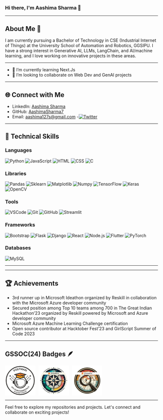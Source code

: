 <!--## Hi there 👋-->

<!--
**AashimaSharma7/AashimaSharma7** is a ✨ _special_ ✨ repository because its `README.md` (this file) appears on your GitHub profile.

Here are some ideas to get you started:

- 🔭 I’m currently working on ...
- 🌱 I’m currently learning ...
- 👯 I’m looking to collaborate on ...
- 🤔 I’m looking for help with ...
- 💬 Ask me about ...
- 📫 How to reach me: ...
- 😄 Pronouns: ...
- ⚡ Fun fact: ...
-->
### Hi there, I'm Aashima Sharma 👋

---

## About Me 🌟

I am currently pursuing a Bachelor of Technology in CSE (Industrial Internet of Things) at the University School of Automation and Robotics, GGSIPU. I have a strong interest in Generative AI, LLMs, LangChain, and AI/machine learning, and I love working on innovative projects in these areas.

---
- 🌱 I’m currently learning Next.Js
- 👯 I’m looking to collaborate on Web Dev and GenAI projects
---
## 🌐 Connect with Me

- LinkedIn: [Aashima Sharma](https://www.linkedin.com/in/aashima-sharma25)
- GitHub: [AashimaSharma7](https://github.com/AashimaSharma7)
- Email: [aashima127s@gmail.com](mailto:aashima127s@gmail.com)
-[![Twitter](https://img.icons8.com/fluent/48/000000/twitter.png)](https://x.com/its_Aashi27)



---

## 🚀 Technical Skills

### Languages
![Python](https://img.shields.io/badge/Python-3776AB?style=for-the-badge&logo=python&logoColor=white)
![JavaScript](https://img.shields.io/badge/JavaScript-323330?style=for-the-badge&logo=javascript&logoColor=F7DF1E)
![HTML](https://img.shields.io/badge/HTML5-E34F26?style=for-the-badge&logo=html5&logoColor=white)
![CSS](https://img.shields.io/badge/CSS3-1572B6?style=for-the-badge&logo=css3&logoColor=white)
![C](https://img.shields.io/badge/C-00599C?style=for-the-badge&logo=c&logoColor=white)

### Libraries
![Pandas](https://img.shields.io/badge/Pandas-150458?style=for-the-badge&logo=pandas&logoColor=white)
![Sklearn](https://img.shields.io/badge/Scikit%20Learn-F7931E?style=for-the-badge&logo=scikit-learn&logoColor=white)
![Matplotlib](https://img.shields.io/badge/Matplotlib-11557C?style=for-the-badge&logo=matplotlib&logoColor=white)
![Numpy](https://img.shields.io/badge/Numpy-013243?style=for-the-badge&logo=numpy&logoColor=white)
![TensorFlow](https://img.shields.io/badge/TensorFlow-FF6F00?style=for-the-badge&logo=tensorflow&logoColor=white)
![Keras](https://img.shields.io/badge/Keras-D00000?style=for-the-badge&logo=keras&logoColor=white)
![OpenCV](https://img.shields.io/badge/OpenCV-5C3EE8?style=for-the-badge&logo=opencv&logoColor=white)

### Tools
![VSCode](https://img.shields.io/badge/VS%20Code-007ACC?style=for-the-badge&logo=visual-studio-code&logoColor=white)
![Git](https://img.shields.io/badge/Git-F05032?style=for-the-badge&logo=git&logoColor=white)
![GitHub](https://img.shields.io/badge/GitHub-181717?style=for-the-badge&logo=github&logoColor=white)
![Streamlit](https://img.shields.io/badge/Streamlit-FF4B4B?style=for-the-badge&logo=streamlit&logoColor=white)

### Frameworks
![Bootstrap](https://img.shields.io/badge/Bootstrap-7952B3?style=for-the-badge&logo=bootstrap&logoColor=white)
![Flask](https://img.shields.io/badge/Flask-000000?style=for-the-badge&logo=flask&logoColor=white)
![Django](https://img.shields.io/badge/Django-092E20?style=for-the-badge&logo=django&logoColor=white)
![React](https://img.shields.io/badge/React-61DAFB?style=for-the-badge&logo=react&logoColor=white)
![Node.js](https://img.shields.io/badge/Node.js-339933?style=for-the-badge&logo=nodedotjs&logoColor=white)
![Flutter](https://img.shields.io/badge/Flutter-02569B?style=for-the-badge&logo=flutter&logoColor=white)
![PyTorch](https://img.shields.io/badge/PyTorch-EE4C2C?style=for-the-badge&logo=pytorch&logoColor=white)

### Databases
![MySQL](https://img.shields.io/badge/MySQL-4479A1?style=for-the-badge&logo=mysql&logoColor=white)
<!--![MongoDB](https://img.shields.io/badge/MongoDB-47A248?style=for-the-badge&logo=mongodb&logoColor=white)-->
<!--![SQLite](https://img.shields.io/badge/SQLite-47A248?style=for-the-badge&logo=SQLite&logoColor=white)-->

---

<!--
## 📂 Projects

### CALADVISER: FOOD CALORIE ADVISOR
- **Description:** Created a Large Image Model (LIM) GenAI Web App Using Google Gemini Pro Vision, achieving 95% accuracy in food item recognition and caloric information provision.
- **Tech Stack:** Python, Flask, Google Gemini Pro Vision LIM, Google AI Studio, Google Gemini Pro API, Streamlit

### CONTENT-BASED MOVIE RECOMMENDER
- **Description:** Developed a personalized movie recommendation system using Kaggle’s TMDB 5000 movies dataset.
- **Tech Stack:** Python, Flask, React.js

### WEATHERACT: WEATHER PREDICTION AND TRAVEL RECOMMENDATION WEBSITE
- **Description:** Built a weather prediction and travel recommendation website offering accurate forecasts and destination suggestions based on user-specified weather conditions.
- **Tech Stack:** HTML, CSS, Bootstrap, Python, Django, ML
-->
---

## 🏆 Achievements

- 3rd runner up in Microsoft Ideathon organized by Reskill in collaboration with the Microsoft Azure developer community
- Secured position among Top 10 teams among 700 in The Great Indian Hackathon’23 organized by Reskill powered by Microsoft and Azure developer community
- Microsoft Azure Machine Learning Challenge certification
- Open source contributor at Hacktober Fest’23 and GirlScript Summer of Code 2023

---
## GSSOC(24) Badges 🪶
<div style='display:flex; align-items:center; gap: 10px;' align='center'>
<img src="https://raw.githubusercontent.com/girlscript/gssoc-website-new/main/public/badges/postman.png" width="100px" height="100px" />
  <img src="https://github.com/girlscript/gssoc-website-new/blob/main/public/badges/1.png" width="100px" height="100px" />
  <img src="https://github.com/girlscript/gssoc-website-new/blob/main/public/badges/2.png" width="100px" height="100px" />
  <!--<img src="https://github.com/girlscript/gssoc-website-new/blob/main/public/badges/3.png" width="100px" height="100px" />
  <img src="https://github.com/girlscript/gssoc-website-new/blob/main/public/badges/4.png" width="100px" height="100px" />
  <img src="https://github.com/girlscript/gssoc-website-new/blob/main/public/badges/5.png" width="100px" height="100px" />
  <img src="https://github.com/girlscript/gssoc-website-new/blob/main/public/badges/6.png" width="100px" height="100px" />
  <img src="https://github.com/girlscript/gssoc-website-new/blob/main/public/badges/7.png" width="100px" height="100px" />
  <img src="https://github.com/girlscript/gssoc-website-new/blob/main/public/badges/8.png" width="100px" height="100px" /> -->
</div>

---

<!--## 🛠️ Positions of Responsibility

- Lead my team of 4 in Hackathons in which we got among the top 10 participants
- PR team head at Elysian’23 (annual tech-fest of GGSIPU, East Delhi Campus)
- Internshala Student Program Campus Ambassador 2023 GGSIPU 

--- 
-->
Feel free to explore my repositories and projects. Let's connect and collaborate on exciting projects!
